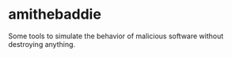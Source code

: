 # amithebaddie
Some tools to simulate the behavior of malicious software without destroying anything.

